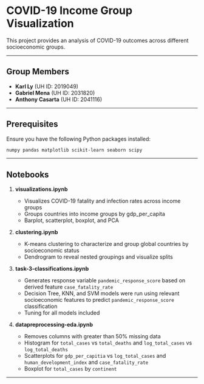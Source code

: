 # COVID-19 Income Group Visualization

This project provides an analysis of COVID-19 outcomes across different socioeconomic groups.

---

## Group Members

- **Karl Ly** (UH ID: 2019049)
- **Gabriel Mena** (UH ID: 2031820)
- **Anthony Casarta** (UH ID: 2041116)

---

## Prerequisites

Ensure you have the following Python packages installed:

```bash
numpy pandas matplotlib scikit-learn seaborn scipy
```

---

## Notebooks

1. **visualizations.ipynb**

   - Visualizes COVID-19 fatality and infection rates across income groups
   - Groups countries into income groups by gdp_per_capita
   - Barplot, scatterplot, boxplot, and PCA

2. **clustering.ipynb**

   - K-means clustering to characterize and group global countries by socioeconomic status
   - Dendrogram to reveal nested groupings and visualize splits

3. **task-3-classifications.ipynb**

   - Generates response variable `pandemic_response_score` based on derived feature `case_fatality_rate`
   - Decision Tree, KNN, and SVM models were run using relevant socioeconomic features to predict `pandemic_response_score` classification
   - Tuning for all models included

4. **datapreprocessing-eda.ipynb**

   - Removes columns with greater than 50% missing data
   - Histogram for `total_cases` vs `total_deaths` and `log_total_cases` vs `log_total_deaths`
   - Scatterplots for `gdp_per_capitia` vs `log_total_cases` and `human_development_index` and `case_fatality_rate`
   - Boxplot for `total_cases` by `continent`

---
